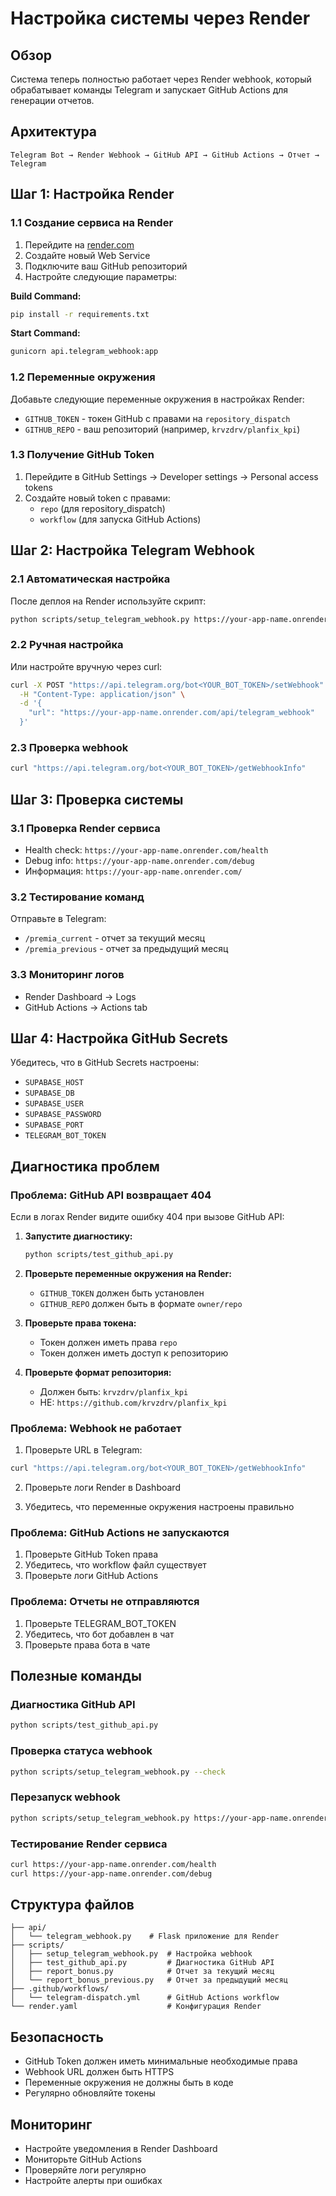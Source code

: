 # Настройка системы через Render

## Обзор

Система теперь полностью работает через Render webhook, который обрабатывает команды Telegram и запускает GitHub Actions для генерации отчетов.

## Архитектура

```
Telegram Bot → Render Webhook → GitHub API → GitHub Actions → Отчет → Telegram
```

## Шаг 1: Настройка Render

### 1.1 Создание сервиса на Render

1. Перейдите на [render.com](https://render.com)
2. Создайте новый Web Service
3. Подключите ваш GitHub репозиторий
4. Настройте следующие параметры:

**Build Command:**
```bash
pip install -r requirements.txt
```

**Start Command:**
```bash
gunicorn api.telegram_webhook:app
```

### 1.2 Переменные окружения

Добавьте следующие переменные окружения в настройках Render:

- `GITHUB_TOKEN` - токен GitHub с правами на `repository_dispatch`
- `GITHUB_REPO` - ваш репозиторий (например, `krvzdrv/planfix_kpi`)

### 1.3 Получение GitHub Token

1. Перейдите в GitHub Settings → Developer settings → Personal access tokens
2. Создайте новый token с правами:
   - `repo` (для repository_dispatch)
   - `workflow` (для запуска GitHub Actions)

## Шаг 2: Настройка Telegram Webhook

### 2.1 Автоматическая настройка

После деплоя на Render используйте скрипт:

```bash
python scripts/setup_telegram_webhook.py https://your-app-name.onrender.com
```

### 2.2 Ручная настройка

Или настройте вручную через curl:

```bash
curl -X POST "https://api.telegram.org/bot<YOUR_BOT_TOKEN>/setWebhook" \
  -H "Content-Type: application/json" \
  -d '{
    "url": "https://your-app-name.onrender.com/api/telegram_webhook"
  }'
```

### 2.3 Проверка webhook

```bash
curl "https://api.telegram.org/bot<YOUR_BOT_TOKEN>/getWebhookInfo"
```

## Шаг 3: Проверка системы

### 3.1 Проверка Render сервиса

- Health check: `https://your-app-name.onrender.com/health`
- Debug info: `https://your-app-name.onrender.com/debug`
- Информация: `https://your-app-name.onrender.com/`

### 3.2 Тестирование команд

Отправьте в Telegram:
- `/premia_current` - отчет за текущий месяц
- `/premia_previous` - отчет за предыдущий месяц

### 3.3 Мониторинг логов

- Render Dashboard → Logs
- GitHub Actions → Actions tab

## Шаг 4: Настройка GitHub Secrets

Убедитесь, что в GitHub Secrets настроены:

- `SUPABASE_HOST`
- `SUPABASE_DB`
- `SUPABASE_USER`
- `SUPABASE_PASSWORD`
- `SUPABASE_PORT`
- `TELEGRAM_BOT_TOKEN`

## Диагностика проблем

### Проблема: GitHub API возвращает 404

Если в логах Render видите ошибку 404 при вызове GitHub API:

1. **Запустите диагностику:**
   ```bash
   python scripts/test_github_api.py
   ```

2. **Проверьте переменные окружения на Render:**
   - `GITHUB_TOKEN` должен быть установлен
   - `GITHUB_REPO` должен быть в формате `owner/repo`

3. **Проверьте права токена:**
   - Токен должен иметь права `repo`
   - Токен должен иметь доступ к репозиторию

4. **Проверьте формат репозитория:**
   - Должен быть: `krvzdrv/planfix_kpi`
   - НЕ: `https://github.com/krvzdrv/planfix_kpi`

### Проблема: Webhook не работает

1. Проверьте URL в Telegram:
```bash
curl "https://api.telegram.org/bot<YOUR_BOT_TOKEN>/getWebhookInfo"
```

2. Проверьте логи Render в Dashboard

3. Убедитесь, что переменные окружения настроены правильно

### Проблема: GitHub Actions не запускаются

1. Проверьте GitHub Token права
2. Убедитесь, что workflow файл существует
3. Проверьте логи GitHub Actions

### Проблема: Отчеты не отправляются

1. Проверьте TELEGRAM_BOT_TOKEN
2. Убедитесь, что бот добавлен в чат
3. Проверьте права бота в чате

## Полезные команды

### Диагностика GitHub API
```bash
python scripts/test_github_api.py
```

### Проверка статуса webhook
```bash
python scripts/setup_telegram_webhook.py --check
```

### Перезапуск webhook
```bash
python scripts/setup_telegram_webhook.py https://your-app-name.onrender.com
```

### Тестирование Render сервиса
```bash
curl https://your-app-name.onrender.com/health
curl https://your-app-name.onrender.com/debug
```

## Структура файлов

```
├── api/
│   └── telegram_webhook.py    # Flask приложение для Render
├── scripts/
│   ├── setup_telegram_webhook.py  # Настройка webhook
│   ├── test_github_api.py         # Диагностика GitHub API
│   ├── report_bonus.py            # Отчет за текущий месяц
│   └── report_bonus_previous.py   # Отчет за предыдущий месяц
├── .github/workflows/
│   └── telegram-dispatch.yml      # GitHub Actions workflow
└── render.yaml                    # Конфигурация Render
```

## Безопасность

- GitHub Token должен иметь минимальные необходимые права
- Webhook URL должен быть HTTPS
- Переменные окружения не должны быть в коде
- Регулярно обновляйте токены

## Мониторинг

- Настройте уведомления в Render Dashboard
- Мониторьте GitHub Actions
- Проверяйте логи регулярно
- Настройте алерты при ошибках 